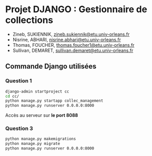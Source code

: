 # Projet DJANGO : Gestionnaire de collections


- Zineb, SUKIENNIK, zineb.sukiennik@etu.univ-orleans.fr
- Nisrine, ABHARI, nisrine.abhari@etu.univ-orleans.fr
- Thomas, FOUCHER, thomas.foucher1@etu.univ-orleans.fr
- Sullivan, DEMARET, sullivan.demaret@etu.univ-orleans.fr


## Commande Django utilisées

### Question 1

```bash
django-admin startproject cc
cd cc/
python manage.py startapp collec_management
python manage.py runserver 0.0.0.0:8000
```
Accès au serveur sur **le port 8088**

### Question 3

```bash
python manage.py makemigrations
python manage.py migrate
python manage.py runserver 0.0.0.0:8000
```
